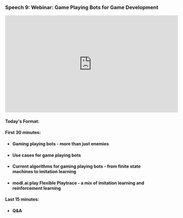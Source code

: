 ### Speech 9: Webinar: Game Playing Bots for Game Development

<p align="center"><iframe width="560" height="315" src="https://www.youtube.com/embed/6ambgflZ5d4" frameborder="0" allow="accelerometer; autoplay; encrypted-media; gyroscope; picture-in-picture" allowfullscreen></iframe></p>

#### Today's Format:

#### First 30 minutes:

- #### Gaming playing bots - more than just enemies

- #### Use cases for game playing bots

- #### Current algorithms for gaming playing bots - from finite state machines to imitation learning

- #### modl.ai:play Flexible Playtrace - a mix of imitation learning and reinforcement learning

#### Last 15 minutes:

- #### Q&A
